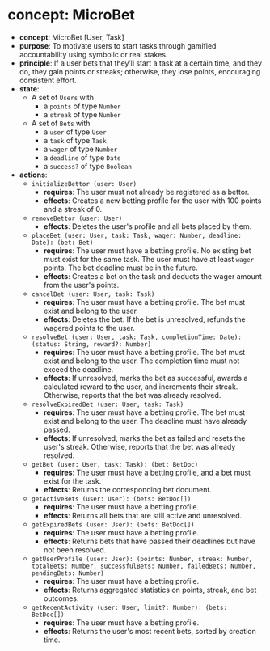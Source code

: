 # concept: MicroBet

* **concept**: MicroBet \[User, Task]
* **purpose**: To motivate users to start tasks through gamified accountability using symbolic or real stakes.
* **principle**: If a user bets that they’ll start a task at a certain time, and they do, they gain points or streaks; otherwise, they lose points, encouraging consistent effort.
* **state**:
  * A set of `Users` with
    * a `points` of type `Number`
    * a `streak` of type `Number`
  * A set of `Bets` with
    * a `user` of type `User`
    * a `task` of type `Task`
    * a `wager` of type `Number`
    * a `deadline` of type `Date`
    * a `success?` of type `Boolean`
* **actions**:
  * `initializeBettor (user: User)`
    * **requires**: The user must not already be registered as a bettor.
    * **effects**: Creates a new betting profile for the user with 100 points and a streak of 0.
  * `removeBettor (user: User)`
    * **effects**: Deletes the user's profile and all bets placed by them.
  * `placeBet (user: User, task: Task, wager: Number, deadline: Date): (bet: Bet)`
    * **requires**: The user must have a betting profile. No existing bet must exist for the same task. The user must have at least `wager` points. The bet deadline must be in the future.
    * **effects**: Creates a bet on the task and deducts the wager amount from the user's points.
  * `cancelBet (user: User, task: Task)`
    * **requires**: The user must have a betting profile. The bet must exist and belong to the user.
    * **effects**: Deletes the bet. If the bet is unresolved, refunds the wagered points to the user.
  * `resolveBet (user: User, task: Task, completionTime: Date): (status: String, reward?: Number)`
    * **requires**: The user must have a betting profile. The bet must exist and belong to the user. The completion time must not exceed the deadline.
    * **effects**: If unresolved, marks the bet as successful, awards a calculated reward to the user, and increments their streak. Otherwise, reports that the bet was already resolved.
  * `resolveExpiredBet (user: User, task: Task)`
    * **requires**: The user must have a betting profile. The bet must exist and belong to the user. The deadline must have already passed.
    * **effects**: If unresolved, marks the bet as failed and resets the user's streak. Otherwise, reports that the bet was already resolved.
  * `getBet (user: User, task: Task): (bet: BetDoc)`
    * **requires**: The user must have a betting profile, and a bet must exist for the task.
    * **effects**: Returns the corresponding bet document.
  * `getActiveBets (user: User): (bets: BetDoc[])`
    * **requires**: The user must have a betting profile.
    * **effects**: Returns all bets that are still active and unresolved.
  * `getExpiredBets (user: User): (bets: BetDoc[])`
    * **requires**: The user must have a betting profile.
    * **effects**: Returns bets that have passed their deadlines but have not been resolved.
  * `getUserProfile (user: User): (points: Number, streak: Number, totalBets: Number, successfulBets: Number, failedBets: Number, pendingBets: Number)`
    * **requires**: The user must have a betting profile.
    * **effects**: Returns aggregated statistics on points, streak, and bet outcomes.
  * `getRecentActivity (user: User, limit?: Number): (bets: BetDoc[])`
    * **requires**: The user must have a betting profile.
    * **effects**: Returns the user's most recent bets, sorted by creation time.
  